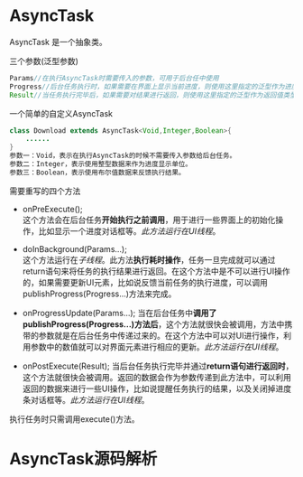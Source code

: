 # AsyncTask 

AsyncTask 是一个抽象类。

三个参数(泛型参数)
```java
Params//在执行AsyncTask时需要传入的参数，可用于后台任中使用
Progress//后台任务执行时，如果需要在界面上显示当前进度，则使用这里指定的泛型作为进度单位
Result//当任务执行完毕后，如果需要对结果进行返回，则使用这里指定的泛型作为返回值类型。
```

一个简单的自定义AsyncTask
```java
class Download extends AsyncTask<Void,Integer,Boolean>{
    ......
}
参数一：Void，表示在执行AsyncTask的时候不需要传入参数给后台任务。
参数二：Integer，表示使用整型数据来作为进度显示单位。
参数三：Boolean，表示使用布尔值数据来反馈执行结果。
```

需要重写的四个方法

- onPreExecute();  
这个方法会在后台任务**开始执行之前调用**，用于进行一些界面上的初始化操作，比如显示一个进度对话框等。*此方法运行在UI线程*。

- doInBackground(Params...);  
这个方法运行在*子线程*。此方法**执行耗时操作**，任务一旦完成就可以通过return语句来将任务的执行结果进行返回。在这个方法中是不可以进行UI操作的，如果需要更新UI元素，比如说反馈当前任务的执行进度，可以调用publishProgress(Progress...)方法来完成。

- onProgressUpdate(Params...);
当在后台任务中**调用了publishProgress(Progress...)方法后**，这个方法就很快会被调用，方法中携带的参数就是在后台任务中传递过来的。在这个方法中可以对UI进行操作，利用参数中的数值就可以对界面元素进行相应的更新。*此方法运行在UI线程*。

- onPostExecute(Result);
当后台任务执行完毕并通过**return语句进行返回时**，这个方法就很快会被调用。返回的数据会作为参数传递到此方法中，可以利用返回的数据来进行一些UI操作，比如说提醒任务执行的结果，以及关闭掉进度条对话框等。*此方法运行在UI线程*。

执行任务时只需调用execute()方法。

# AsyncTask源码解析



